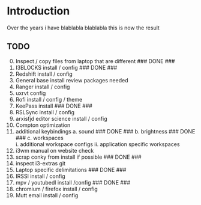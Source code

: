 # Introduction

Over the years i have blablabla
blablabla this is now the result

## TODO

0. Inspect / copy files from laptop that are different      ### DONE ###
1. I3BLOCKS install / config                                ### DONE ###
2. Redshift install / config
3. General base install review packages needed
4. Ranger install / config
5. uxrvt config
6. Rofi install / config / theme
7. KeePass install                                          ### DONE ###
8. RSLSync install / config
9. arxisfjd editor science install / config
10. Compton optimization
11. additional keybindings
    a. sound                                                ### DONE ###
    b. brightness                                           ### DONE ###
    c. workspaces                                       
        i. additional workspace configs
        ii. application specific workspaces
12. i3wm manual on website check
13. scrap conky from install if possible                    ### DONE ###
14. inspect i3-extras git
15. Laptop specific delimitations                           ### DONE ###
16. IRSSI install / config
17. mpv / youtubedl install /config                         ### DONE ###
18. chromium / firefox install / config
19. Mutt email install / config
